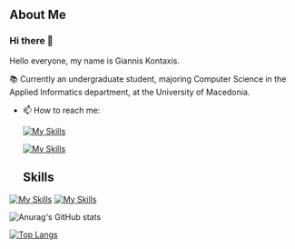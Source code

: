 ## About Me

### Hi there 👋

<!--
**gianniskontaxis/gianniskontaxis** is a ✨ _special_ ✨ repository because its `README.md` (this file) appears on your GitHub profile.
-->
Hello everyone, my name is Giannis Kontaxis.

📚 Currently an undergraduate student, majoring Computer Science in the Applied Informatics department, at the University of Macedonia.
- 📫 How to reach me:
  
  [![My Skills](https://skillicons.dev/icons?i=linkedin)](https://www.linkedin.com/in/ioannis-kontaxis-197914225/)


  [![My Skills](https://skillicons.dev/icons?i=gmail)](mailto:gianniskontaxis9@gmail.com)

  ## Skills

[![My Skills](https://skillicons.dev/icons?i=js,html,css,java,react,mongodb,tailwind,androidstudio,spring)](https://skillicons.dev)
[![My Skills](https://skillicons.dev/icons?i=aws,react,git,kubernetes,docker,python,tensorflow)](https://skillicons.dev)
<!-- Rest of your README content -->
![Anurag's GitHub stats](https://github-readme-stats.vercel.app/api?username=gianniskontaxis&show_icons=true&theme=radical)

[![Top Langs](https://github-readme-stats.vercel.app/api/top-langs?username=gianniskontaxis&layout=compact)](https://github-readme-stats.vercel.app/)
